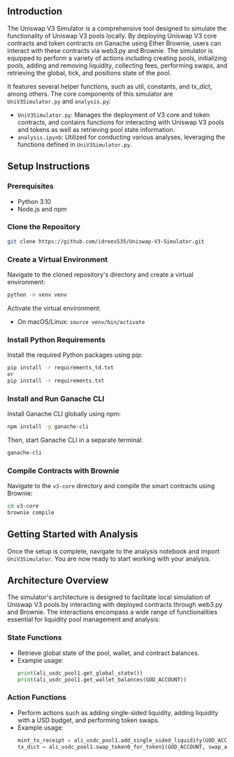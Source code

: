 ## Introduction
The Uniswap V3 Simulator is a comprehensive tool designed to simulate the functionality of Uniswap V3 pools locally. By deploying Uniswap V3 core contracts and token contracts on Ganache using Ether Brownie, users can interact with these contracts via web3.py and Brownie. The simulator is equipped to perform a variety of actions including creating pools, initializing pools, adding and removing liquidity, collecting fees, performing swaps, and retrieving the global, tick, and positions state of the pool.

It features several helper functions, such as util, constants, and tx_dict, among others. The core components of this simulator are `UniV3Simulator.py` and `analysis.py`:

- `UniV3Simulator.py`: Manages the deployment of V3 core and token contracts, and contains functions for interacting with Uniswap V3 pools and tokens as well as retrieving pool state information.
- `analysis.ipynb`: Utilized for conducting various analyses, leveraging the functions defined in `UniV3Simulator.py`.

## Setup Instructions

### Prerequisites
- Python 3.10
- Node.js and npm

### Clone the Repository
```bash
git clone https://github.com/idrees535/Uniswap-V3-Simulator.git
```

### Create a Virtual Environment
Navigate to the cloned repository's directory and create a virtual environment:
```bash
python -m venv venv
```
Activate the virtual environment:
- On macOS/Linux: `source venv/bin/activate`

### Install Python Requirements
Install the required Python packages using pip:
```bash
pip install -r requirements_td.txt
or
pip install -r requirements.txt 
```

### Install and Run Ganache CLI
Install Ganache CLI globally using npm:
```bash
npm install -g ganache-cli
```
Then, start Ganache CLI in a separate terminal:
```bash
ganache-cli
```

### Compile Contracts with Brownie
Navigate to the `v3-core` directory and compile the smart contracts using Brownie:
```bash
cd v3-core
brownie compile
```

## Getting Started with Analysis
Once the setup is complete, navigate to the analysis notebook and import `UniV3Simulator`. You are now ready to start working with your analysis.

## Architecture Overview
The simulator's architecture is designed to facilitate local simulation of Uniswap V3 pools by interacting with deployed contracts through web3.py and Brownie. The interactions encompass a wide range of functionalities essential for liquidity pool management and analysis:

### State Functions
- Retrieve global state of the pool, wallet, and contract balances.
- Example usage:
  ```python
  print(ali_usdc_pool1.get_global_state())
  print(ali_usdc_pool1.get_wallet_balances(GOD_ACCOUNT))
  ```

### Action Functions
- Perform actions such as adding single-sided liquidity, adding liquidity with a USD budget, and performing token swaps.
- Example usage:
  ```python
  mint_tx_receipt = ali_usdc_pool1.add_single_sided_liquidity(GOD_ACCOUNT, price_to_valid_tick(price_lower), price_to_valid_tick(price_upper), liquidity_amount, b'')
  tx_dict = ali_usdc_pool1.swap_token0_for_token1(GOD_ACCOUNT, swap_amount, data=b'')
  ```